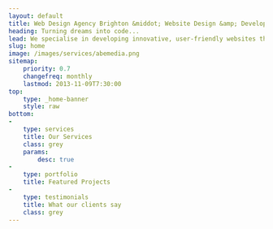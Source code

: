 ```yaml
---
layout: default
title: Web Design Agency Brighton &middot; Website Design &amp; Development
heading: Turning dreams into code...
lead: We specialise in developing innovative, user-friendly websites that boast eye catching designs and render beautifully on any device.
slug: home
image: /images/services/abemedia.png
sitemap:
    priority: 0.7
    changefreq: monthly
    lastmod: 2013-11-09T7:30:00
top:
    type: _home-banner
    style: raw
bottom: 
-
    type: services
    title: Our Services
    class: grey
    params:
        desc: true
-
    type: portfolio
    title: Featured Projects
-
    type: testimonials
    title: What our clients say
    class: grey
---
```

